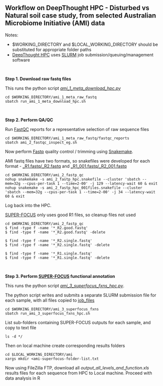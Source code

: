 ## Workflow on DeepThought HPC - Disturbed vs Natural soil case study, from selected Australian Microbiome Initiative (AMI) data

Notes:
- $WORKING_DIRECTORY and $LOCAL_WORKING_DIRECTORY should be substituted for appropriate folder paths
- [DeepThought HPC](https://deepthoughtdocs.flinders.edu.au/en/latest/) uses [SLURM](https://deepthoughtdocs.flinders.edu.au/en/latest/SLURM/SLURMIntro.html) job submission/queuing/management software

&nbsp;

**Step 1. Download raw fastq files**

This runs the python script *[ami_1_meta_download_hpc.py](ami_1_meta_raw_fastq/ami_1_meta_download_hpc.py)*

```Shell
cd $WORKING_DIRECTORY/ami_1_meta_raw_fastq
sbatch run_ami_1_meta_download_hpc.sh
```

&nbsp;

**Step 2. Perform QA/QC**

Run [FastQC](https://www.bioinformatics.babraham.ac.uk/projects/fastqc/) reports for a representative selection of raw sequence files

```Shell
cd $WORKING_DIRECTORY/ami_1_meta_raw_fastq/fastqc_reports
sbatch ami_2_fastqc_inspect_eg.sh
```

Now perform [Fastp](https://github.com/OpenGene/fastp) quality control / trimming using [Snakemake](https://snakemake.github.io/).

AMI fastq files have two formats, so snakefiles were developed for each format - [_R1.fastq/_R2.fastq](ami_2_fastp_qc/ami_2_fastp_hpc.snakefile) and [_R1_001.fastq/_R2_001.fastq](ami_2_fastp_qc/ami_2_fastp_hpc_001files.snakefile) 

```Shell 
cd $WORKING_DIRECTORY/ami_2_fastp_qc
nohup snakemake -s ami_2_fastp_hpc.snakefile --cluster 'sbatch --mem=32g --cpus-per-task 1 --time=2-00' -j 129 --latency-wait 60 & exit
nohup snakemake -s ami_2_fastp_hpc_001files.snakefile --cluster 'sbatch --mem=32g --cpus-per-task 1 --time=2-00' -j 34 --latency-wait 60 & exit
```

Log back into the HPC.

[SUPER-FOCUS](https://github.com/metageni/SUPER-FOCUS) only uses good R1 files, so cleanup files not used
```Shell
cd $WORKING_DIRECTORY/ami_2_fastp_qc
$ find -type f -name '*_R2.good.fastq'
$ find -type f -name '*_R2.good.fastq' -delete

$ find -type f -name '*_R2.single.fastq'
$ find -type f -name '*_R2.single.fastq' -delete

$ find -type f -name '*_R1.single.fastq'
$ find -type f -name '*_R1.single.fastq' -delete
```

&nbsp;

**Step 3. Perform [SUPER-FOCUS](https://github.com/metageni/SUPER-FOCUS) functional annotation**

This runs the python script *[ami_3_superfocus_fxns_hpc.py](ami_3_superfocus_fxns/ami_3_superfocus_fxns_hpc.py)*.

The python script writes and submits a separate SLURM submission file for each sample, with all files copied to [job_files](ami_3_superfocus_fxns/job_files)

```Shell
cd $WORKING_DIRECTORY/ami_3_superfocus_fxns
sbatch run_ami_3_superfocus_fxns_hpc.sh
```
List sub-folders containing SUPER-FOCUS outputs for each sample, and copy to text file
```Shell
ls -d */
```
Then on local machine create corresponding results folders
```Shell
cd $LOCAL_WORKING_DIRECTORY/ami
xargs mkdir <ami-superfocus-folder-list.txt
```

Now using FileZilla FTP, download all *output_all_levels_and_function.xls* results files for each sequence from HPC to Local machine.
Proceed with data analysis in R
